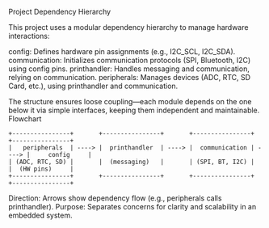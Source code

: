 Project Dependency Hierarchy

This project uses a modular dependency hierarchy to manage hardware interactions:

config: Defines hardware pin assignments (e.g., I2C_SCL, I2C_SDA).
communication: Initializes communication protocols (SPI, Bluetooth, I2C) using config pins.
printhandler: Handles messaging and communication, relying on communication.
peripherals: Manages devices (ADC, RTC, SD Card, etc.), using printhandler and communication.

The structure ensures loose coupling—each module depends on the one below it via simple interfaces, keeping them independent and maintainable.
Flowchart

    +----------------+       +----------------+       +----------------+       +----------------+
    |   peripherals  | ----> |  printhandler  | ----> |  communication | ----> |     config     |
    | (ADC, RTC, SD) |       |  (messaging)   |       | (SPI, BT, I2C) |       |  (HW pins)     |
    +----------------+       +----------------+       +----------------+       +----------------+

Direction: Arrows show dependency flow (e.g., peripherals calls printhandler).
Purpose: Separates concerns for clarity and scalability in an embedded system.
